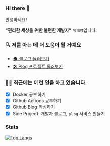 ### Hi there 👋

안녕하세요! 

**"편리한 세상을 위한 불편한 개발자"** `양태영`입니다.

### 🔍 저를 아는 데 더 도움이 될 거예요
- [🏠 블로그 둘러보기](https://yangtaeyoung.github.io/)
- [🛠️ Plog 프로젝트 둘러보기](https://project-555.github.io/)

### 🧑‍💻 최근에는 이런 일을 하고 있습니다.
- [x] Docker 공부하기
- [x] Github Actions 공부하기
- [x] Github Blog 작성하기
- [x] Side Project:  개발자 블로그, `plog` 서비스 만들기 

### Stats
[![Top Langs](https://github-readme-stats.vercel.app/api/top-langs/?username=YangTaeyoung&hide=javascript,html,css,jupyter%20notebook,vue,php,scss)](https://github.com/anuraghazra/github-readme-stats)

<!--
**YangTaeyoung/YangTaeyoung** is a ✨ _special_ ✨ repository because its `README.md` (this file) appears on your GitHub profile.

Here are some ideas to get you started:

- 🔭 I’m currently working on ...
- 🌱 I’m currently learning ...
- 👯 I’m looking to collaborate on ...
- 🤔 I’m looking for help with ...
- 💬 Ask me about ...
- 📫 How to reach me: ...
- 😄 Pronouns: ...
- ⚡ Fun fact: ...
-->
